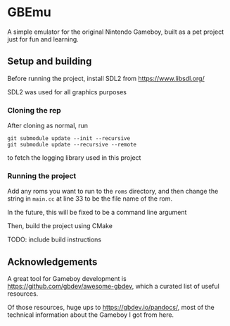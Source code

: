 # GBEmu

A simple emulator for the original Nintendo Gameboy, built as a pet project just for fun and learning.

## Setup and building

Before running the project, install SDL2 from https://www.libsdl.org/

SDL2 was used for all graphics purposes

### Cloning the rep
After cloning as normal, run

```
git submodule update --init --recursive
git submodule update --recursive --remote
```
to fetch the logging library used in this project

### Running the project 
Add any roms you want to run to the `roms` directory, and then change the string in `main.cc` at line 33 to be the file name of the rom.

In the future, this will be fixed to be a command line argument

Then, build the project using CMake

TODO: include build instructions

## Acknowledgements
A great tool for Gameboy development is https://github.com/gbdev/awesome-gbdev, which a curated list of useful resources.

Of those resources, huge ups to https://gbdev.io/pandocs/, most of the technical information about the Gameboy I got from here.
